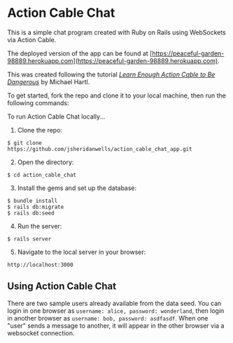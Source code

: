 # Action Cable Chat

This is a simple chat program created with Ruby on Rails using WebSockets via Action Cable.

The deployed version of the app can be found at [https://peaceful-garden-98889.herokuapp.com](https://peaceful-garden-98889.herokuapp.com).

This was created following the tutorial [*Learn Enough Action Cable to Be Dangerous*](https://www.learnenough.com/action-cable-tutorial) by Michael Hartl.

To get started, fork the repo and clone it to your local machine, then run the following commands:

To run Action Cable Chat locally...

1. Clone the repo: 
```
$ git clone https://github.com/jsheridanwells/action_cable_chat_app.git
```

2. Open the directory:
```
$ cd action_cable_chat
```

3. Install the gems and set up the database:
```
$ bundle install
$ rails db:migrate
$ rails db:seed
```

4. Run the server:
```
$ rails server
```

5. Navigate to the local server in your browser:
```
http://localhost:3000
```

## Using Action Cable Chat

There are two sample users already available from the data seed. You can login in one browser as `username: alice, password: wonderland`, then login in another browser as `username: bob, password: asdfasdf`.  When one "user" sends a message to another, it will appear in the other browser via a websocket connection. 
